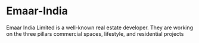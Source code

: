 # Emaar-India
Emaar India Limited is a well-known real estate developer. They are working on the three pillars commercial spaces, lifestyle, and residential projects
